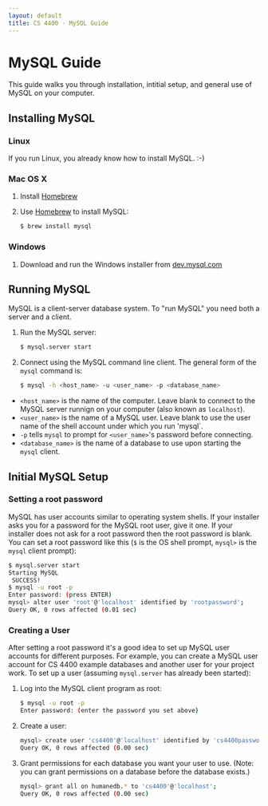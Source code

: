 ```yaml
---
layout: default
title: CS 4400 - MySQL Guide
---
```


# MySQL Guide

This guide walks you through installation, intitial setup, and general use of MySQL on your computer.

## Installing MySQL

### Linux

If you run Linux, you already know how to install MySQL. :-)

### Mac OS X

1. Install [Homebrew](http://brew.sh/)
2. Use [Homebrew](http://brew.sh/) to install MySQL:

    ```sh
    $ brew install mysql
    ```

### Windows

1. Download and run the Windows installer from [dev.mysql.com](https://dev.mysql.com/downloads/installer/)

## Running MySQL

MySQL is a client-server database system. To "run MySQL" you need both a server and a client.

1. Run the MySQL server:

    ```sh
    $ mysql.server start
    ```

2. Connect using the MySQL command line client. The general form of the `mysql` command is:

    ```sh
    $ mysql -h <host_name> -u <user_name> -p <database_name>
    ```

- `<host_name>` is the name of the computer. Leave blank to connect to the MySQL server runnign on your computer (also known as `localhost`).
- `<user_name>` is the name of a MySQL user. Leave blank to use the user name of the shell account under which you run 'mysql`.
- `-p` tells `mysql` to prompt for `<user_name>`'s password before connecting.
- `<database_name>` is the name of a database to use upon starting the `mysql` client.


## Initial MySQL Setup

### Setting a root password

MySQL has user accounts similar to operating system shells. If your installer asks you for a password for the MySQL root user, give it one. If your installer does not ask for a root password then the root password is blank. You can set a root password like this (`$` is the OS shell prompt, `mysql>` is the `mysql` client prompt):

```sh
$ mysql.server start
Starting MySQL
 SUCCESS!
$ mysql -u root -p
Enter password: (press ENTER)
mysql> alter user 'root'@'localhost' identified by 'rootpassword';
Query OK, 0 rows affected (0.01 sec)

```

### Creating a User

After setting a root password it's a good idea to set up MySQL user accounts for different purposes. For example, you can create a MySQL user account for CS 4400 example databases and another user for your project work. To set up a user (assuming `mysql.server` has already been started):

1. Log into the MySQL client program as root:

    ```sh
    $ mysql -u root -p
    Enter password: (enter the password you set above)
    ```

2. Create a user:

    ```sh
    mysql> create user 'cs4400'@'localhost' identified by 'cs4400password';
    Query OK, 0 rows affected (0.00 sec)
    ```

3. Grant permissions for each database you want your user to use. (Note: you can grant permissions on a database before the database exists.)

    ```sh
    mysql> grant all on humanedb.* to 'cs4400'@'localhost';
    Query OK, 0 rows affected (0.00 sec)
    ```
